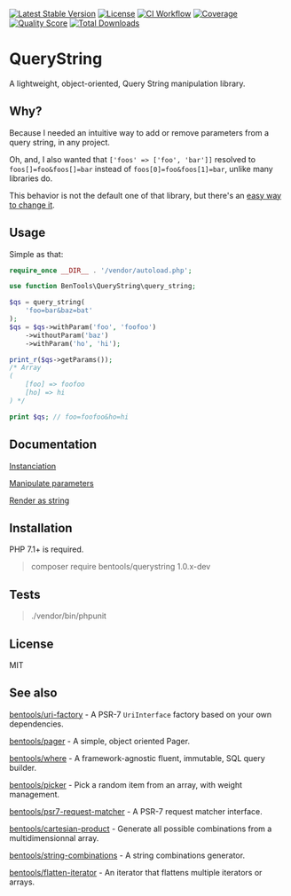 [![Latest Stable Version](https://poser.pugx.org/bentools/querystring/v/stable)](https://packagist.org/packages/bentools/querystring)
[![License](https://poser.pugx.org/bentools/querystring/license)](https://packagist.org/packages/bentools/querystring)
[![CI Workflow](https://github.com/bpolaszek/querystring/actions/workflows/ci-workflow.yml/badge.svg)](https://github.com/bpolaszek/querystring/actions/workflows/ci-workflow.yml)
[![Coverage](https://codecov.io/gh/bpolaszek/querystring/branch/master/graph/badge.svg?token=9AXQUHY1R7)](https://codecov.io/gh/bpolaszek/querystring)
[![Quality Score](https://img.shields.io/scrutinizer/g/bpolaszek/querystring.svg?style=flat-square)](https://scrutinizer-ci.com/g/bpolaszek/querystring)
[![Total Downloads](https://poser.pugx.org/bentools/querystring/downloads)](https://packagist.org/packages/bentools/querystring)

# QueryString

A lightweight, object-oriented, Query String manipulation library.

## Why?

Because I needed an intuitive way to add or remove parameters from a query string, in any project. 

Oh, and, I also wanted that `['foos' => ['foo', 'bar']]` resolved to `foos[]=foo&foos[]=bar` instead of `foos[0]=foo&foos[1]=bar`, unlike many libraries do.

This behavior is not the default one of that library, but there's an [easy way to change it](doc/RenderAsString.md#change-renderer).

## Usage

Simple as that:
```php
require_once __DIR__ . '/vendor/autoload.php';

use function BenTools\QueryString\query_string;

$qs = query_string(
    'foo=bar&baz=bat'
);
$qs = $qs->withParam('foo', 'foofoo')
    ->withoutParam('baz')
    ->withParam('ho', 'hi');

print_r($qs->getParams());
/* Array
(
    [foo] => foofoo
    [ho] => hi
) */

print $qs; // foo=foofoo&ho=hi
```

## Documentation

[Instanciation](doc/Instanciation.md)

[Manipulate parameters](doc/ManipulateParameters.md)

[Render as string](doc/RenderAsString.md)

## Installation
PHP 7.1+ is required.
> composer require bentools/querystring 1.0.x-dev

## Tests
> ./vendor/bin/phpunit

## License
MIT

## See also

[bentools/uri-factory](https://github.com/bpolaszek/uri-factory) - A PSR-7 `UriInterface` factory based on your own dependencies.

[bentools/pager](https://github.com/bpolaszek/bentools-pager) - A simple, object oriented Pager.

[bentools/where](https://github.com/bpolaszek/where) - A framework-agnostic fluent, immutable, SQL query builder.

[bentools/picker](https://github.com/bpolaszek/picker) - Pick a random item from an array, with weight management.

[bentools/psr7-request-matcher](https://github.com/bpolaszek/psr7-request-matcher) - A PSR-7 request matcher interface.

[bentools/cartesian-product](https://github.com/bpolaszek/cartesian-product) - Generate all possible combinations from a multidimensionnal array.

[bentools/string-combinations](https://github.com/bpolaszek/string-combinations) - A string combinations generator.

[bentools/flatten-iterator](https://github.com/bpolaszek/flatten-iterator) - An iterator that flattens multiple iterators or arrays. 
